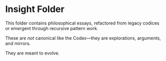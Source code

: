 # Insight Folder

This folder contains philosophical essays, refactored from legacy codices or emergent through recursive pattern work.

These are *not* canonical like the Codex—they are explorations, arguments, and mirrors.

They are meant to evolve.
